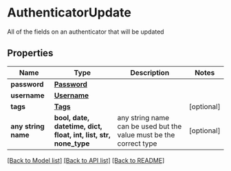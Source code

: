 # AuthenticatorUpdate

All of the fields on an authenticator that will be updated

## Properties
Name | Type | Description | Notes
------------ | ------------- | ------------- | -------------
**password** | [**Password**](Password.md) |  | 
**username** | [**Username**](Username.md) |  | 
**tags** | [**Tags**](Tags.md) |  | [optional] 
**any string name** | **bool, date, datetime, dict, float, int, list, str, none_type** | any string name can be used but the value must be the correct type | [optional]

[[Back to Model list]](../README.md#documentation-for-models) [[Back to API list]](../README.md#documentation-for-api-endpoints) [[Back to README]](../README.md)



